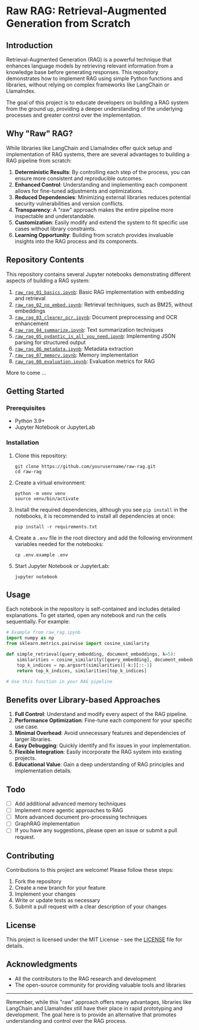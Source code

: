 # Raw RAG: Retrieval-Augmented Generation from Scratch

## Introduction

Retrieval-Augmented Generation (RAG) is a powerful technique that enhances language models by retrieving relevant information from a knowledge base before generating responses. This repository demonstrates how to implement RAG using simple Python functions and libraries, without relying on complex frameworks like LangChain or LlamaIndex.

The goal of this project is to educate developers on building a RAG system from the ground up, providing a deeper understanding of the underlying processes and greater control over the implementation.

## Why "Raw" RAG?

While libraries like LangChain and LlamaIndex offer quick setup and implementation of RAG systems, there are several advantages to building a RAG pipeline from scratch:

1. **Deterministic Results**: By controlling each step of the process, you can ensure more consistent and reproducible outcomes.
2. **Enhanced Control**: Understanding and implementing each component allows for fine-tuned adjustments and optimizations.
3. **Reduced Dependencies**: Minimizing external libraries reduces potential security vulnerabilities and version conflicts.
4. **Transparency**: A "raw" approach makes the entire pipeline more inspectable and understandable.
5. **Customization**: Easily modify and extend the system to fit specific use cases without library constraints.
6. **Learning Opportunity**: Building from scratch provides invaluable insights into the RAG process and its components.

## Repository Contents

This repository contains several Jupyter notebooks demonstrating different aspects of building a RAG system:

1. [`raw_rag_01_basics.ipynb`](./raw_rag_01_basics.ipynb): Basic RAG implementation with embedding and retrieval
2. [`raw_rag_02_no_embed.ipynb`](./raw_rag_02_no_embed.ipynb): Retrieval techniques, such as BM25, without embeddings
3. [`raw_rag_03_clearer_ocr.ipynb`](./raw_rag_03_clearer_ocr.ipynb): Document preprocessing and OCR enhancement
4. [`raw_rag_04_summarize.ipynb`](./raw_rag_04_summarize.ipynb): Text summarization techniques
5. [`raw_rag_05_pydantic_is_all_you_need.ipynb`](./raw_rag_05_pydantic_is_all_you_need.ipynb): Implementing JSON parsing for structured output
6. [`raw_rag_06_metadata.ipynb`](./raw_rag_06_metadata.ipynb): Metadata extraction  
7. [`raw_rag_07_memory.ipynb`](./raw_rag_07_memory.ipynb): Memory implementation
8. [`raw_rag_08_evaluation.ipynb`](./raw_rag_08_evaluation.ipynb): Evaluation metrics for RAG

More to come ...

## Getting Started

### Prerequisites

- Python 3.9+
- Jupyter Notebook or JupyterLab

### Installation

1. Clone this repository:
   ```
   git clone https://github.com/yourusername/raw-rag.git
   cd raw-rag
   ```
   
2. Create a virtual environment:
   ```
   python -m venv venv
   source venv/bin/activate
   ```

3. Install the required dependencies, although you see `pip install` in the notebooks, it is recommended to install all dependencies at once:
   ```
   pip install -r requirements.txt
   ```

4. Create a `.env` file in the root directory and add the following environment variables needed for the notebooks:
   ```
   cp .env.example .env
   ```
   
5. Start Jupyter Notebook or JupyterLab:
   ```
   jupyter notebook
   ```

## Usage

Each notebook in the repository is self-contained and includes detailed explanations. To get started, open any notebook and run the cells sequentially. For example:

```python
# Example from raw_rag.ipynb
import numpy as np
from sklearn.metrics.pairwise import cosine_similarity

def simple_retrieval(query_embedding, document_embeddings, k=5):
    similarities = cosine_similarity([query_embedding], document_embeddings)[0]
    top_k_indices = np.argsort(similarities)[-k:][::-1]
    return top_k_indices, similarities[top_k_indices]

# Use this function in your RAG pipeline
```

## Benefits over Library-based Approaches

1. **Full Control**: Understand and modify every aspect of the RAG pipeline.
2. **Performance Optimization**: Fine-tune each component for your specific use case.
3. **Minimal Overhead**: Avoid unnecessary features and dependencies of larger libraries.
4. **Easy Debugging**: Quickly identify and fix issues in your implementation.
5. **Flexible Integration**: Easily incorporate the RAG system into existing projects.
6. **Educational Value**: Gain a deep understanding of RAG principles and implementation details.

## Todo

- [ ] Add additional advanced memory techniques
- [ ] Implement more agentic approaches to RAG
- [ ] More advanced document pro-processing techniques
- [ ] GraphRAG implementation
- [ ] If you have any suggestions, please open an issue or submit a pull request.

## Contributing

Contributions to this project are welcome! Please follow these steps:

1. Fork the repository
2. Create a new branch for your feature
3. Implement your changes
4. Write or update tests as necessary
5. Submit a pull request with a clear description of your changes

## License

This project is licensed under the MIT License - see the [LICENSE](LICENSE) file for details.

## Acknowledgments

- All the contributors to the RAG research and development
- The open-source community for providing valuable tools and libraries

---

Remember, while this "raw" approach offers many advantages, libraries like LangChain and LlamaIndex still have their place in rapid prototyping and development. The goal here is to provide an alternative that promotes understanding and control over the RAG process.
